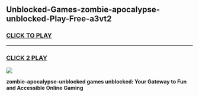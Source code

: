 
## Unblocked-Games-zombie-apocalypse-unblocked-Play-Free-a3vt2
<h3>
<a href="https://premium76.site?title=zombie-apocalypse-unblocked&ref=10A">CLICK TO PLAY</a></h3>
<hr>

<h3>
<a href="https://premium76.site?title=zombie-apocalypse-unblocked&ref=10A">CLICK 2 PLAY</a>
  
</h3>

<a href="https://premium76.site?title=zombie-apocalypse-unblocked&ref=10A"><img src="https://clearcache.store/games.png"></a>


**zombie-apocalypse-unblocked games unblocked: Your Gateway to Fun and Accessible Online Gaming**
